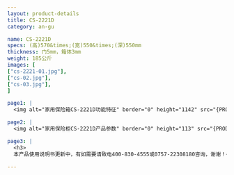 ```yaml
---
layout: product-details
title: CS-2221D
category: an-gu

name: CS-2221D
specs: (高)570&times;(宽)550&times;(深)550mm
thickness: 门5mm，箱体3mm
weight: 185公斤
images: [
["cs-2221-01.jpg"],
["cs-02.jpg"],
["cs-03.jpg"],
]

page1: |
  <img alt="家用保险箱CS-2221D功能特征" border="0" height="1142" src="{PRODUCT_IMAGES}cs-gn.jpg" width="538" />

page2: |
  <img alt="家用保险柜CS-2221D产品参数" border="0" height="113" src="{PRODUCT_IMAGES}cs-cpcs.jpg" width="538" />

page3: |
  <h3>
  本产品使用说明书更新中，有如需要请致电400-830-4555或0757-22308180咨询，谢谢！</h3>

---
```

